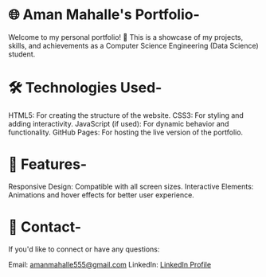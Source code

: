# 🌐 Aman Mahalle's Portfolio-
Welcome to my personal portfolio! 🎉 This is a showcase of my projects, skills, and achievements as a Computer Science Engineering (Data Science) student.

# 🛠️ Technologies Used-
HTML5: For creating the structure of the website.
CSS3: For styling and adding interactivity.
JavaScript (if used): For dynamic behavior and functionality.
GitHub Pages: For hosting the live version of the portfolio.

         
# 📑 Features-
Responsive Design: Compatible with all screen sizes.
Interactive Elements: Animations and hover effects for better user experience.

# 📧 Contact-
If you'd like to connect or have any questions:

Email: amanmahalle555@gmail.com
LinkedIn: [LinkedIn Profile](https://www.linkedin.com/in/amanmahalle/)
